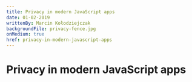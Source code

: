 ```yaml
---
title: Privacy in modern JavaScript apps
date: 01-02-2019
writtenBy: Marcin Kołodziejczak
backgroundFile: privacy-fence.jpg
onMedium: true
href: privacy-in-modern-javascript-apps
---
```


# Privacy in modern JavaScript apps
